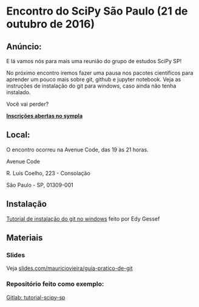 # Encontro do SciPy São Paulo (21 de outubro de 2016)

## Anúncio:

E lá vamos nós para mais uma reunião do grupo de estudos SciPy SP!

No próximo encontro iremos fazer uma pausa nos pacotes científicos para aprender um pouco mais sobre git, github e jupyter notebook. Veja as instruções de instalação do git para windows, caso ainda não tenha instalado.

Você vai perder?

**[Inscrições abertas no sympla](https://www.sympla.com.br/encontro-scipy-sp__95203)**

## Local:

O encontro ocorreu na Avenue Code, das 19 às 21 horas.

Avenue Code

R. Luís Coelho, 223 - Consolação

São Paulo - SP, 01309-001

## Instalação

[Tutorial de instalação do git no windows](https://github.com/SciPy-SP/encontros/blob/master/tutoriais/Tutorial_Instalacao_Git_for_Windows.pdf) feito por Edy Gessef 

## Materiais

### Slides

Veja [slides.com/mauriciovieira/guia-pratico-de-git](https://slides.com/mauriciovieira/guia-pratico-de-git/)

### Repositório feito como exemplo:

[Gitlab: tutorial-scipy-sp](https://gitlab.com/mauriciovieira/tutorial-scipy-sp/)
